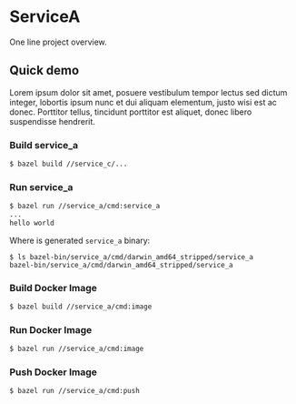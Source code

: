 # ServiceA

One line project overview.

## Quick demo

Lorem ipsum dolor sit amet, posuere vestibulum tempor lectus sed dictum integer, lobortis ipsum nunc et dui aliquam elementum, justo wisi est ac donec. Porttitor tellus, tincidunt porttitor est aliquet, donec libero suspendisse hendrerit.


### Build service_a

```sh
$ bazel build //service_c/...
```

### Run service_a

```sh
$ bazel run //service_a/cmd:service_a
...
hello world
```

Where is generated `service_a` binary:

```
$ ls bazel-bin/service_a/cmd/darwin_amd64_stripped/service_a
bazel-bin/service_a/cmd/darwin_amd64_stripped/service_a
```


### Build Docker Image

```sh
$ bazel build //service_a/cmd:image
```

### Run Docker Image

```sh
$ bazel run //service_a/cmd:image
```

### Push Docker Image

```sh
$ bazel run //service_a/cmd:push
```
